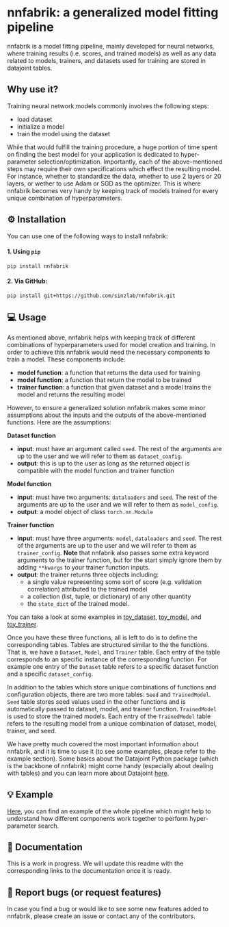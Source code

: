 # nnfabrik: a generalized model fitting pipeline
nnfabrik is a model fitting pipeline, mainly developed for neural networks, where training results (i.e. scores, and trained models) as well as any data related to models, trainers, and datasets used for training are stored in datajoint tables.

## Why use it?

Training neural network models commonly involves the following steps:
- load dataset
- initialize a model
- train the model using the dataset

While that would fulfill the training procedure, a huge portion of time spent on finding the best model for your application is dedicated to hyper-parameter selection/optimization. Importantly, each of the above-mentioned steps may require their own specifications which effect the resulting model. For instance, whether to standardize the data, whether to use 2 layers or 20 layers, or wether to use Adam or SGD as the optimizer. This is where nnfabrik becomes very handy by keeping track of models trained for every unique combination of hyperparameters.

## :gear: Installation

You can use one of the following ways to install nnfabrik:

#### 1. Using `pip`
```
pip install nnfabrik
```

#### 2. Via GitHub:
```
pip install git+https://github.com/sinzlab/nnfabrik.git
```

## :computer: Usage
As mentioned above, nnfabrik helps with keeping track of different combinations of hyperparameters used for model creation and training. In order to achieve this nnfabrik would need the necessary components to train a model. These components include:
* **model function**: a function that returns the data used for training
* **model function**: a function that return the model to be trained
* **trainer function**: a function that given dataset and a model trains the model and returns the resulting model

However, to ensure a generalized solution nnfabrik makes some minor assumptions about the inputs and the outputs of the above-mentioned functions. Here are the assumptions:

**Dataset function**
* **input**: must have an argument called `seed`. The rest of the arguments are up to the user and we will refer to them as `dataset_config`.
* **output**: this is up to the user as long as the returned object is compatible with the model function and trainer function

**Model function**
* **input**: must have two arguments: `dataloaders` and `seed`. The rest of the arguments are up to the user and we will refer to them as `model_config`.
* **output**: a model object of class `torch.nn.Module`

**Trainer function**
* **input**: must have three arguments: `model`, `dataloaders` and `seed`. The rest of the arguments are up to the user and we will refer to them as `trainer_config`. **Note** that nnfabrik also passes some extra keyword arguments to the trainer function, but for the start simply ignore them by adding `**kwargs` to your trainer function inputs.
* **output**: the trainer returns three objects including: 
  * a single value representing some sort of score (e.g. validation correlation) attributed to the trained model
  * a collection (list, tuple, or dictionary) of any other quantity 
  * the `state_dict` of the trained model.

You can take a look at some examples in [toy_dataset](nnfabrik/toy_example/toy_datasets.py), [toy_model](nnfabrik/toy_example/toy_models.py), and [toy_trainer](nnfabrik/toy_example/toy_trainers.py).

Once you have these three functions, all is left to do is to define the corresponding tables. Tables are structured similar to the the functions. That is, we have a `Dataset`, `Model`, and `Trainer` table. Each entry of the table corresponds to an specific instance of the corresponding function. For example one entry of the `Dataset` table refers to a specific dataset function and a specific `dataset_config`.

In addition to the tables which store unique combinations of functions and configuration objects, there are two more tables: `Seed` and  `TrainedModel`. `Seed` table stores seed values used in the other functions and is automatically passed to dataset, model, and trainer function. `TrainedModel` is used to store the trained models. Each entry of the `TrainedModel` table refers to the resulting model from a unique combination of dataset, model, trainer, and seed.

We have pretty much covered the most important information about nnfabrik, and it is time to use it (to see some examples, please refer to the example section). Some basics about the Datajoint Python package (which is the backbone of nnfabrik) might come handy (especially about dealing with tables) and you can learn more about Datajoint [here](https://datajoint.io/).

## :bulb: Example

[Here](./examples/notebooks/nnfabrik_example.ipynb), you can find an example of the whole pipeline which might help to understand how different components work together to perform hyper-parameter search.

## :book: Documentation

This is a work in progress. We will update this readme with the corresponding links to the documentation once it is ready.

## :bug: Report bugs (or request features)

In case you find a bug or would like to see some new features added to nnfabrik, please create an issue or contact any of the contributors.